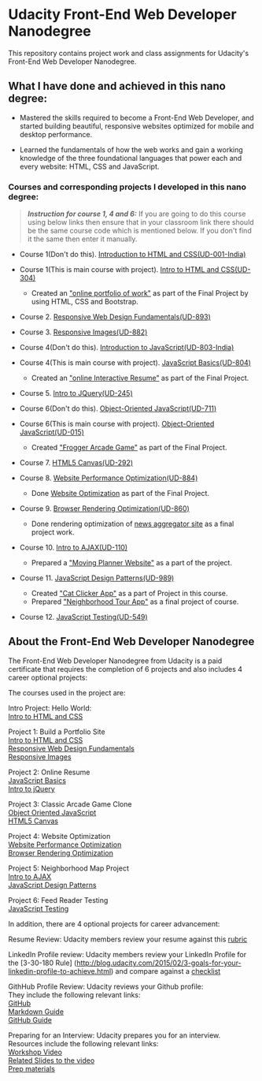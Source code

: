 # Udacity Front-End Web Developer Nanodegree
This repository contains project work and class assignments for Udacity's Front-End Web Developer Nanodegree.

## What I have done and achieved in this nano degree:

* Mastered the skills required to become a Front-End Web Developer, and started building beautiful, responsive websites optimized for mobile and desktop performance.

* Learned the fundamentals of how the web works and gain a working knowledge of the three foundational languages that power each and every website: HTML, CSS and JavaScript.

### Courses and corresponding projects I developed in this nano degree:
> **_Instruction for course 1, 4 and 6:_** If you are going to do this course using below links then ensure that in your classroom link there should be the same course code which is mentioned below. If you don't find it the same then enter it manually.

* Course 1(Don't do this). [Introduction to HTML and CSS(UD-001-India)](https://www.udacity.com/course/intro-to-html-and-css--ud001)
* Course 1(This is main course with project). [Intro to HTML and CSS(UD-304)](https://classroom.udacity.com/courses/ud304)
  - Created an ["online portfolio of work"](https://kishorchouhan.github.io/Portfolio-Profile-Udacity-Project/) as part of the Final Project by using HTML, CSS and Bootstrap.

* Course 2. [Responsive Web Design Fundamentals(UD-893)](https://www.udacity.com/course/responsive-web-design-fundamentals--ud893)

* Course 3. [Responsive Images(UD-882)](https://www.udacity.com/course/responsive-images--ud882)

* Course 4(Don't do this). [Introduction to JavaScript(UD-803-India)](https://www.udacity.com/course/intro-to-javascript--ud803)
* Course 4(This is main course with project). [JavaScript Basics(UD-804)](https://classroom.udacity.com/courses/ud804)
  - Created an ["online Interactive Resume"](https://kishorchouhan.github.io/Interactive_Resume-Udacity_Project/) as part of the Final Project.

* Course 5. [Intro to JQuery(UD-245)](https://www.udacity.com/course/intro-to-jquery--ud245)

* Course 6(Don't do this). [Object-Oriented JavaScript(UD-711)](https://www.udacity.com/course/object-oriented-javascript--ud711)
* Course 6(This is main course with project). [Object-Oriented JavaScript(UD-015)](https://classroom.udacity.com/courses/ud015)
  - Created ["Frogger Arcade Game"](https://kishorchouhan.github.io/Frogger-Arcade-Game-Udacity-Project/) as part of the Final Project.

* Course 7. [HTML5 Canvas(UD-292)](https://www.udacity.com/course/html5-canvas--ud292)

* Course 8. [Website Performance Optimization(UD-884)](https://www.udacity.com/course/website-performance-optimization--ud884)
  - Done [Website Optimization](https://github.com/kishorchouhan/Website-Optimization-Udacity-Project) as part of the Final Project.

* Course 9. [Browser Rendering Optimization(UD-860)](https://www.udacity.com/course/browser-rendering-optimization--ud860)
  - Done rendering optimization of [news aggregator site](https://kishorchouhan.github.io/News-Aggregator-Site-Udacity-project/) as a final project work.

* Course 10. [Intro to AJAX(UD-110)](https://www.udacity.com/course/intro-to-ajax--ud110)
  - Prepared a ["Moving Planner Website"](https://kishorchouhan.github.io/Moving-Planner-Website-Udacity-Project/) as a part of the project.

* Course 11. [JavaScript Design Patterns(UD-989)](https://www.udacity.com/course/javascript-design-patterns--ud989)
  - Created ["Cat Clicker App"](https://kishorchouhan.github.io/Cat-Clicker-Premium-Pro-Udacity-Project/) as a part of Project in this course.
  - Prepared ["Neighborhood Tour App"](https://kishorchouhan.github.io/Neighborhood-Map-App-Udacity-Project/) as a final project of course.

* Course 12. [JavaScript Testing(UD-549)](https://www.udacity.com/course/javascript-testing--ud549)


## About the Front-End Web Developer Nanodegree

The Front-End Web Developer Nanodegree from Udacity is a paid certificate that requires the completion of 6 projects and also includes 4 career optional projects:  

The courses used in the project are:
  
Intro Project: Hello World:  
[Intro to HTML and CSS](https://www.udacity.com/course/viewer#!/c-ud304-nd)  

Project 1: Build a Portfolio Site  
[Intro to HTML and CSS](https://www.udacity.com/course/viewer#!/c-ud304-nd)  
[Responsive Web Design Fundamentals](https://www.udacity.com/course/viewer#!/c-ud893-nd)  
[Responsive Images](https://www.udacity.com/course/viewer#!/c-ud882-nd)  

Project 2: Online Resume  
[JavaScript Basics](https://www.udacity.com/course/viewer#!/c-ud804-nd)  
[Intro to jQuery](https://www.udacity.com/course/viewer#!/c-ud804-nd)  

Project 3: Classic Arcade Game Clone  
[Object Oriented JavaScript](https://www.udacity.com/course/viewer#!/c-ud015-nd)  
[HTML5 Canvas](https://www.udacity.com/course/viewer#!/c-ud292-nd)  

Project 4: Website Optimization  
[Website Performance Optimization](https://www.udacity.com/course/viewer#!/c-ud884-nd)  
[Browser Rendering Optimization](https://www.udacity.com/course/viewer#!/c-ud860-nd)  

Project 5: Neighborhood Map Project  
[Intro to AJAX](https://www.udacity.com/course/viewer#!/c-ud110-nd)  
[JavaScript Design Patterns](https://www.udacity.com/course/viewer#!/c-ud989-nd)  

Project 6: Feed Reader Testing  
[JavaScript Testing](https://www.udacity.com/course/viewer#!/c-ud549-nd)  

In addition, there are 4 optional projects for career advancement:  

Resume Review: Udacity members review your resume against this [rubric](https://docs.google.com/document/d/1PFx_S0ufk1dQjkuGolubQjh6tKscvpyCN4K00EgC43k/pub?embedded=true)  

LinkedIn Profile review: Udacity members review your LinkedIn Profile for the [3-30-180 Rule] (http://blog.udacity.com/2015/02/3-goals-for-your-linkedin-profile-to-achieve.html) and compare against a [checklist](https://docs.google.com/document/d/1bq9rx9HnOa8wFzG5m0Nwogtf3YWHMCjGrQlcG8KCWRs/pub?embedded=true)  

GithHub Profile Review: Udacity reviews your Github profile:  
They include the following relevant links:  
[GitHub](http://blog.udacity.com/2015/06/become-github-pro.html)  
[Markdown Guide](https://help.github.com/articles/markdown-basics/)  
[GitHub Guide](https://guides.github.com/activities/contributing-to-open-source/)  

Preparing for an Interview: Udacity prepares you for an interview.  
Resources include the following relevant links:  
[Workshop Video](https://www.youtube.com/watch?feature=player_embedded&v=1QJUSvDjB5Y)  
[Related Slides to the video](https://docs.google.com/presentation/d/15oF6wvGuonnF7qeVkKQVaKEh7bqVfUFfgd2A6yB4rMU/pub?start=false&loop=false&delayms=3000)  
[Prep materials](https://docs.google.com/document/d/15ODj7A5ye3eGKcX4epDzd0kfcLr69nZQFTAxEIArb2c/edit)  
